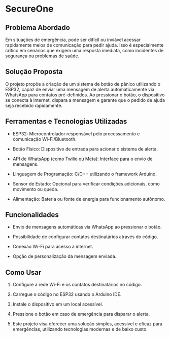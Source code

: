# SecureOne
## Problema Abordado

Em situações de emergência, pode ser difícil ou inviável acessar rapidamente meios de comunicação para pedir ajuda. Isso é especialmente crítico em cenários que exigem uma resposta imediata, como incidentes de segurança ou problemas de saúde.

## Solução Proposta
 
O projeto propõe a criação de um sistema de botão de pânico utilizando o ESP32, capaz de enviar uma mensagem de alerta automaticamente via WhatsApp para contatos pré-definidos. Ao pressionar o botão, o dispositivo se conecta à internet, dispara a mensagem e garante que o pedido de ajuda seja recebido rapidamente.

## Ferramentas e Tecnologias Utilizadas

- ESP32: Microcontrolador responsável pelo processamento e comunicação Wi-Fi/Bluetooth.

- Botão Físico: Dispositivo de entrada para acionar o sistema de alerta.

- API de WhatsApp (como Twilio ou Meta): Interface para o envio de mensagens.

- Linguagem de Programação: C/C++ utilizando o framework Arduino.

- Sensor de Estado: Opcional para verificar condições adicionais, como movimento ou queda.

- Alimentação: Bateria ou fonte de energia para funcionamento autônomo.

## Funcionalidades

- Envio de mensagens automáticas via WhatsApp ao pressionar o botão.
  
- Possibilidade de configurar contatos destinatários através do código.

- Conexão Wi-Fi para acesso à internet.

- Opção de personalização da mensagem enviada.

## Como Usar

1. Configure a rede Wi-Fi e os contatos destinatários no código.

2. Carregue o código no ESP32 usando o Arduino IDE.

3. Instale o dispositivo em um local acessível.

4. Pressione o botão em caso de emergência para disparar o alerta.

5. Este projeto visa oferecer uma solução simples, acessível e eficaz para emergências, utilizando tecnologias modernas e de baixo custo.
